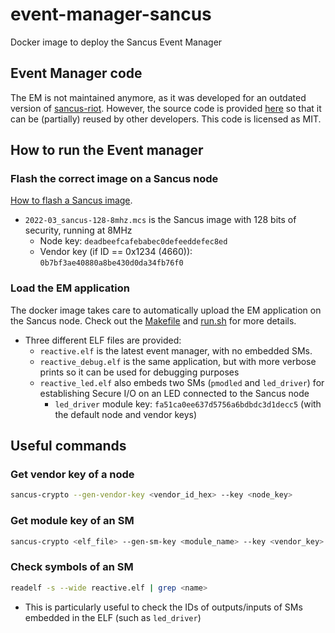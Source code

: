 # event-manager-sancus
Docker image to deploy the Sancus Event Manager

## Event Manager code

The EM is not maintained anymore, as it was developed for an outdated version of [sancus-riot](https://github.com/sancus-tee/sancus-riot). However, the source code is provided [here](sancus-em.zip) so that it can be (partially) reused by other developers. This code is licensed as MIT.

## How to run the Event manager

### Flash the correct image on a Sancus node

[How to flash a Sancus image](https://github.com/sancus-tee/sancus-main#xstools-installation).

- `2022-03_sancus-128-8mhz.mcs` is the Sancus image with 128 bits of security, running at 8MHz
    - Node key: `deadbeefcafebabec0defeeddefec8ed`
    - Vendor key (if ID == 0x1234 (4660)): `0b7bf3ae40880a8be430d0da34fb76f0`

### Load the EM application

The docker image takes care to automatically upload the EM application on the Sancus node. Check out the [Makefile](Makefile) and [run.sh](run.sh) for more details.

- Three different ELF files are provided:
    - `reactive.elf` is the latest event manager, with no embedded SMs.
    - `reactive_debug.elf` is the same application, but with more verbose prints so it can be used for debugging purposes
    - `reactive_led.elf` also embeds two SMs (`pmodled` and `led_driver`) for establishing Secure I/O on an LED connected to the Sancus node
        - `led_driver` module key: `fa51ca0ee637d5756a6bdbdc3d1decc5` (with the default node and vendor keys)

## Useful commands

### Get vendor key of a node

```bash
sancus-crypto --gen-vendor-key <vendor_id_hex> --key <node_key>
```

### Get module key of an SM

```bash
sancus-crypto <elf_file> --gen-sm-key <module_name> --key <vendor_key>
```

### Check symbols of an SM

```bash
readelf -s --wide reactive.elf | grep <name>
```

- This is particularly useful to check the IDs of outputs/inputs of SMs embedded in the ELF (such as `led_driver`)